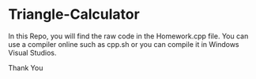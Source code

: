 # Triangle-Calculator

In this Repo, you will find the raw code in the Homework.cpp file. You can use a compiler online such as cpp.sh
or you can compile it in Windows Visual Studios.

Thank You
